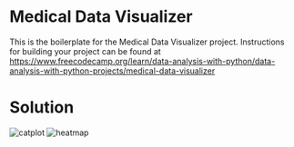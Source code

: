 # Medical Data Visualizer

This is the boilerplate for the Medical Data Visualizer project. Instructions for building your project can be found at https://www.freecodecamp.org/learn/data-analysis-with-python/data-analysis-with-python-projects/medical-data-visualizer


# Solution
![catplot](https://github.com/aguspatur22/Medical-data-visualizer/assets/50930830/3fcd324a-fcf8-48f1-88c0-c2d8a2f56442)
![heatmap](https://github.com/aguspatur22/Medical-data-visualizer/assets/50930830/c9f88ed8-7083-42cd-93e8-c8cfd7bd9f48)
